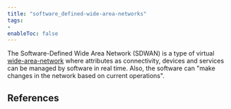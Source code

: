```yaml
---
title: "software_defined-wide-area-networks"
tags:
- 
enableToc: false
---
```


The Software-Defined Wide Area Network (SDWAN) is a type of virtual [wide-area-network](notes/wide-area-network.md) where attributes as connectivity,  devices and services can be managed by software in real time. Also, the software can "make changes in the network based on current operations".

## References


